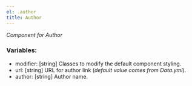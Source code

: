 ```yaml
---
el: .author
title: Author
---
```

_Component for Author_

### Variables:
* modifier: [string] Classes to modify the default component styling.
* url: [string] URL for author link (_default value comes from Data.yml_).
* author: [string] Author name.
